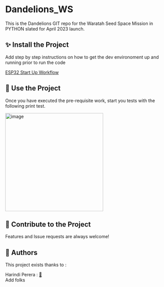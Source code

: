 
# Dandelions_WS
This is the Dandelions GIT repo for the Waratah Seed Space Mission in PYTHON slated for April 2023 launch.


## ✨ Install the Project

Add step by step instructions on how to get the dev environoment up and running prior to run the code

[ESP32 Start Up Workflow](https://docs.google.com/document/d/1zWtTmZlFsbb9k67T4MzerTt01wdQuxYpB65t8QXcs7c/edit)


## 🚀 Use the Project

Once you have executed the pre-requisite work, start you tests with the following print test.

<img width="309" alt="image" src="https://user-images.githubusercontent.com/104550460/201002426-0894ff87-717e-437d-ad61-d7dde7553ba9.png">



## 🤝 Contribute to the Project
Features and Issue requests are always welcome! 


## 👤 Authors

This project exists thanks to :  <br />

Harindi Perera : [👤](https://www.linkedin.com/in/harindi-perera-43253718b/) <br />
Add folks

